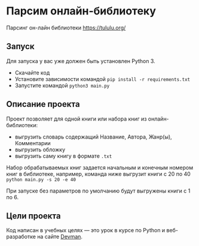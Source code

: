 # Парсим онлайн-библиотеку

Парсинг он-лайн библиотеки https://tululu.org/

## Запуск

Для запуска у вас уже должен быть установлен Python 3.

- Скачайте код
- Установите зависимости командой ```pip install -r requirements.txt```
- Запустите командой ```python3 main.py```

## Описание проекта
Проект позволяет для одной 
книги или набора книг из онлайн-библиотеки:
- выгрузить словарь содержащий Название, Автора, Жанр(ы),
Комментарии
- выгрузить обложку
- выгрузить саму книгу в формате `.txt`

Набор обрабатываемых книг задается начальным и конечным номером 
книг в библиотеке, например, команда ниже выгрузит книги 
с 20 по 40
```python main.py -s 20 -e 40```

При запуске без параметров по умолчанию будут выгружены книги 
с 1 по 6.

## Цели проекта

Код написан в учебных целях — это урок в курсе по Python и веб-разработке на сайте [Devman](https://dvmn.org).
